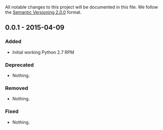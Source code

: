 All notable changes to this project will be documented in this file.
We follow the [Semantic Versioning 2.0.0](http://semver.org/) format.

## 0.0.1 - 2015-04-09

### Added
- Initial working Python 2.7 RPM

### Deprecated
- Nothing.

### Removed
- Nothing.

### Fixed
- Nothing.
